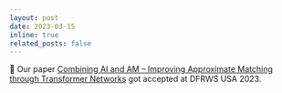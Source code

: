 ```yaml
---
layout: post
date: 2023-03-15
inline: true
related_posts: false
---
```

:tada: Our paper <a href="https://arxiv.org/abs/2208.11367">Combining AI and AM – Improving Approximate Matching through Transformer Networks</a> got accepted at DFRWS USA 2023.
